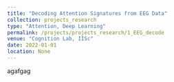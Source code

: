 ```yaml
---
title: "Decoding Attention Signatures from EEG Data"
collection: projects_research
type: "Attention, Deep Learning"
permalink: /projects/projects_research/1_EEG_decode
venue: "Cognition Lab, IISc"
date: 2022-01-01
location: None
---
```

agafgag